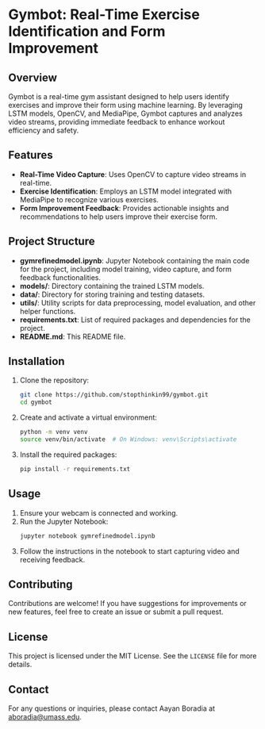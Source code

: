 # Gymbot: Real-Time Exercise Identification and Form Improvement

## Overview
Gymbot is a real-time gym assistant designed to help users identify exercises and improve their form using machine learning. By leveraging LSTM models, OpenCV, and MediaPipe, Gymbot captures and analyzes video streams, providing immediate feedback to enhance workout efficiency and safety.

## Features
- **Real-Time Video Capture**: Uses OpenCV to capture video streams in real-time.
- **Exercise Identification**: Employs an LSTM model integrated with MediaPipe to recognize various exercises.
- **Form Improvement Feedback**: Provides actionable insights and recommendations to help users improve their exercise form.

## Project Structure
- **gymrefinedmodel.ipynb**: Jupyter Notebook containing the main code for the project, including model training, video capture, and form feedback functionalities.
- **models/**: Directory containing the trained LSTM models.
- **data/**: Directory for storing training and testing datasets.
- **utils/**: Utility scripts for data preprocessing, model evaluation, and other helper functions.
- **requirements.txt**: List of required packages and dependencies for the project.
- **README.md**: This README file.

## Installation
1. Clone the repository:
    ```bash
    git clone https://github.com/stopthinkin99/gymbot.git
    cd gymbot
    ```
2. Create and activate a virtual environment:
    ```bash
    python -m venv venv
    source venv/bin/activate  # On Windows: venv\Scripts\activate
    ```
3. Install the required packages:
    ```bash
    pip install -r requirements.txt
    ```

## Usage
1. Ensure your webcam is connected and working.
2. Run the Jupyter Notebook:
    ```bash
    jupyter notebook gymrefinedmodel.ipynb
    ```
3. Follow the instructions in the notebook to start capturing video and receiving feedback.

## Contributing
Contributions are welcome! If you have suggestions for improvements or new features, feel free to create an issue or submit a pull request.

## License
This project is licensed under the MIT License. See the `LICENSE` file for more details.

## Contact
For any questions or inquiries, please contact Aayan Boradia at aboradia@umass.edu.
